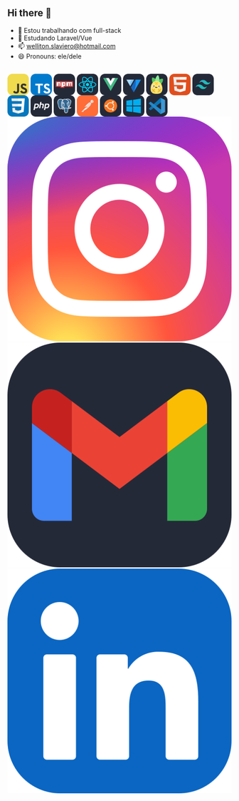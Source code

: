 ## Hi there 👋

- 🔭 Estou trabalhando com full-stack
- 🌱 Estudando Laravel/Vue
- 📫 welliton.slaviero@hotmail.com
- 😄 Pronouns: ele/dele
  
<div style="display: inline_block"><br>
  <img align="center" alt="Well-Js" src="./icons/JavaScript.svg" width="48">
  <img align="center" alt="Well-Ts" src="./icons/TypeScript.svg" width="48">
  <img align="center" alt="Well-NPM" src="./icons/Npm-Dark.svg" width="48">
  <img align="center" alt="Well-React" src="./icons/React-Dark.svg" width="48">
  <img align="center" alt="Well-Vue" src="./icons/VueJS-Dark.svg" width="48">
  <img align="center" alt="Well-Vuetify" src="./icons/Vuetify-Dark.svg" width="48">
  <img align="center" alt="Well-Pinia" src="./icons/Pinia-Dark.svg" width="48">
  <img align="center" alt="Well-HTML" src="./icons/HTML.svg" width="48">
  <img align="center" alt="Well-Tailwind" src="./icons/TailwindCSS-Dark.svg" width="48">
  <img align="center" alt="Well-CSS" src="./icons/CSS.svg" width="48">
  <img align="center" alt="Well-PHP" src="./icons/PHP-Dark.svg" width="48">
  <img align="center" alt="Well-Postgres" src="./icons/PostgreSQL-Dark.svg" width="48">
  <img align="center" alt="Well-Postman" src="./icons/Postman.svg" width="48">
  <img align="center" alt="Well-Ubuntu" src="./icons/Ubuntu-Dark.svg" width="48">
  <img align="center" alt="Well-Windows" src="./icons/Windows-Dark.svg" width="48">
  <img align="center" alt="Well-Vscode" src="./icons/VSCode-Dark.svg" width="48">
</div>

<div>  
  <a href="https://instagram.com/wellxsla" target="_blank"><img src="./icons/Instagram.svg" target="_blank"></a> 	 
  <a href = "mailto:welliton.slav@gmail.com"><img src="./icons/Gmail-Dark.svg" target="_blank"></a>
  <a href="https://www.linkedin.com/in/welliton-slaviero-61aa86243/" target="_blank"><img src="./icons/LinkedIn.svg" target="_blank"></a> 
</div>
